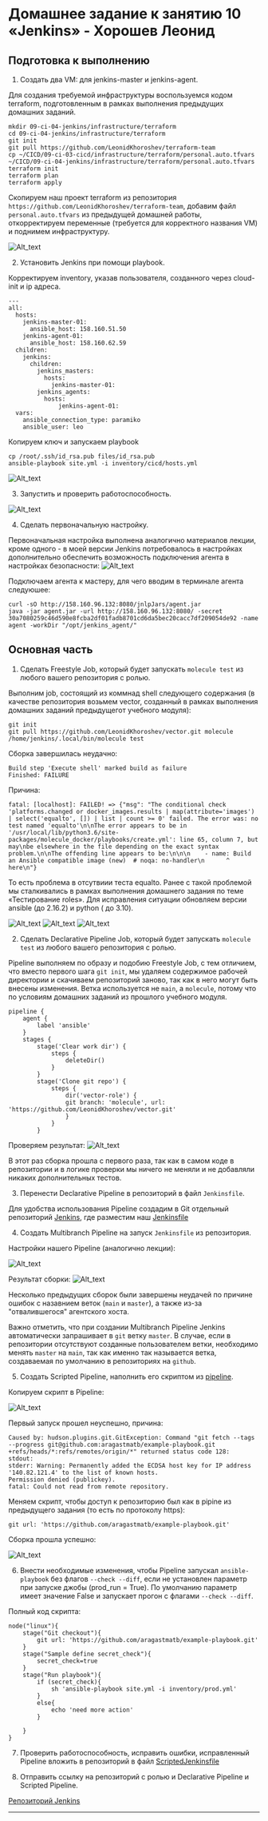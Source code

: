 # Домашнее задание к занятию 10 «Jenkins» - Хорошев Леонид

## Подготовка к выполнению

1. Создать два VM: для jenkins-master и jenkins-agent.

Для создания требуемой инфраструктуры воспользуемся кодом terraform, подготовленным в рамках выполнения предыдущих домашних заданий. 
```
mkdir 09-ci-04-jenkins/infrastructure/terraform
cd 09-ci-04-jenkins/infrastructure/terraform
git init
git pull https://github.com/LeonidKhoroshev/terraform-team
cp ~/CICD/09-ci-03-cicd/infrastructure/terraform/personal.auto.tfvars ~/CICD/09-ci-04-jenkins/infrastructure/terraform/personal.auto.tfvars
terraform init
terraform plan
terraform apply
```
Скопируем наш проект terraform из репозитория `https://github.com/LeonidKhoroshev/terraform-team`, добавим файл `personal.auto.tfvars` из предыдущей домашней работы, откорректируем переменные (требуется для корректного названия VM) и поднимем инфраструктуру.

![Alt_text](https://github.com/LeonidKhoroshev/mnt-homeworks/blob/MNT-video/09-ci-04-jenkins/screenshots/jen1.png)

2. Установить Jenkins при помощи playbook.

Корректируем inventory, указав пользователя, созданного через cloud-init и ip адреса.

```
---
all:
  hosts:
    jenkins-master-01:
      ansible_host: 158.160.51.50
    jenkins-agent-01:
      ansible_host: 158.160.62.59
  children:
    jenkins:
      children:
        jenkins_masters:
          hosts:
            jenkins-master-01:
        jenkins_agents:
          hosts:
              jenkins-agent-01:
  vars:
    ansible_connection_type: paramiko
    ansible_user: leo

```
Копируем ключ и запускаем playbook
```
cp /root/.ssh/id_rsa.pub files/id_rsa.pub
ansible-playbook site.yml -i inventory/cicd/hosts.yml
```

![Alt_text](https://github.com/LeonidKhoroshev/mnt-homeworks/blob/MNT-video/09-ci-04-jenkins/screenshots/jen2.png)

3. Запустить и проверить работоспособность.

![Alt_text](https://github.com/LeonidKhoroshev/mnt-homeworks/blob/MNT-video/09-ci-04-jenkins/screenshots/jen3.png)

4. Сделать первоначальную настройку.

Первоначальная настройка выполнена аналогично материалов лекции, кроме одного - в моей версии Jenkins потребовалось в настройках дополнительно обеспечить возможность подключения агента в настройках безопасности:
![Alt_text](https://github.com/LeonidKhoroshev/mnt-homeworks/blob/MNT-video/09-ci-04-jenkins/screenshots/jen5.png)

Подключаем агента к мастеру, для чего вводим в терминале агента следуюшее:
```
curl -sO http://158.160.96.132:8080/jnlpJars/agent.jar
java -jar agent.jar -url http://158.160.96.132:8080/ -secret 30a7080259c46d590e8fcba2df01fadb8701cd6da5bec20cacc7df209054de92 -name agent -workDir "/opt/jenkins_agent/"
```

## Основная часть

1. Сделать Freestyle Job, который будет запускать `molecule test` из любого вашего репозитория с ролью.

Выполним job, состоящий из коммнад shell следующего содержания (в качестве репозитория возьмем vector, созданный в рамках выполнения домашних заданий предыдущегот учебного модуля):
```
git init
git pull https://github.com/LeonidKhoroshev/vector.git molecule
/home/jenkins/.local/bin/molecule test
```
Сборка завершилась неудачно:
```
Build step 'Execute shell' marked build as failure
Finished: FAILURE
```
Причина:
```
fatal: [localhost]: FAILED! => {"msg": "The conditional check 'platforms.changed or docker_images.results | map(attribute='images') | select('equalto', []) | list | count >= 0' failed. The error was: no test named 'equalto'\n\nThe error appears to be in '/usr/local/lib/python3.6/site-packages/molecule_docker/playbooks/create.yml': line 65, column 7, but may\nbe elsewhere in the file depending on the exact syntax problem.\n\nThe offending line appears to be:\n\n\n    - name: Build an Ansible compatible image (new)  # noqa: no-handler\n      ^ here\n"}
```
То есть проблема в отсутвиии теста equalto. Ранее с такой проблемой мы сталкивались в рамках выполнения домашнего задания по теме «Тестирование roles». Для исправления ситуации обновляем версии ansible (до 2.16.2) и python ( до 3.10).

![Alt_text](https://github.com/LeonidKhoroshev/mnt-homeworks/blob/MNT-video/09-ci-04-jenkins/screenshots/jen6.png)
![Alt_text](https://github.com/LeonidKhoroshev/mnt-homeworks/blob/MNT-video/09-ci-04-jenkins/screenshots/jen7.png)
![Alt_text](https://github.com/LeonidKhoroshev/mnt-homeworks/blob/MNT-video/09-ci-04-jenkins/screenshots/jen8.png)

2. Сделать Declarative Pipeline Job, который будет запускать `molecule test` из любого вашего репозитория с ролью.

Pipeline выполняем по образу и подобию Freestyle Job, c тем отличием, что вместо первого шага `git init`, мы удаляем содержимое рабочей директории и скачиваем репозиторий заново, так как в него могут быть внесены изменения. Ветка используется не `main`, а `molecule`, потому что по условиям домашних заданий из прошлого учебного модуля.
```
pipeline {
    agent {
        label 'ansible'
    }
    stages {
        stage('Clear work dir') {
            steps {
                deleteDir()
            }
        }
        stage('Clone git repo') {
            steps {
                dir('vector-role') {
                git branch: 'molecule', url: 'https://github.com/LeonidKhoroshev/vector.git'
                }
            }
        }
```
Проверяем результат:
![Alt_text](https://github.com/LeonidKhoroshev/mnt-homeworks/blob/MNT-video/09-ci-04-jenkins/screenshots/jen9.png)

В этот раз сборка прошла с первого раза, так как в самом коде в репозитории и в логике проверки мы ничего не меняли и не добавляли никаких дополнительных тестов.

3. Перенести Declarative Pipeline в репозиторий в файл `Jenkinsfile`.

Для удобства использования Pipeline создадим в Git отдельный репозиторий [Jenkins](https://github.com/LeonidKhoroshev/Jenkins), где разместим наш [Jenkinsfile](https://github.com/LeonidKhoroshev/Jenkins/blob/main/Jenkinsfile)

4. Создать Multibranch Pipeline на запуск `Jenkinsfile` из репозитория.

Настройки нашего Pipeline (аналогично лекции):

![Alt_text](https://github.com/LeonidKhoroshev/mnt-homeworks/blob/MNT-video/09-ci-04-jenkins/screenshots/jen10.png)

Результат сборки:
![Alt_text](https://github.com/LeonidKhoroshev/mnt-homeworks/blob/MNT-video/09-ci-04-jenkins/screenshots/jen11.png)

Несколько предыдущих сборок были завершены неудачей по причине ошибок с назавнием веток (`main` и `master`), а также из-за "отвалившегося" агентского хоста.

Важно отметить, что при  создании Multibranch Pipeline Jenkins автоматически запрашивает в `git` ветку `master`. В случае, если в репозитории отсутствуют созданные пользователем ветки, необходимо менять `master` на `main`, так как именно так называется ветка, создаваемая по умолчанию в репозиториях на `github`. 

5. Создать Scripted Pipeline, наполнить его скриптом из [pipeline](./pipeline).

Копируем скрипт в Pipeline:

![Alt_text](https://github.com/LeonidKhoroshev/mnt-homeworks/blob/MNT-video/09-ci-04-jenkins/screenshots/jen12.png)


Первый запуск прошел неуспешно, причина:
```
Caused by: hudson.plugins.git.GitException: Command "git fetch --tags --progress git@github.com:aragastmatb/example-playbook.git +refs/heads/*:refs/remotes/origin/*" returned status code 128:
stdout: 
stderr: Warning: Permanently added the ECDSA host key for IP address '140.82.121.4' to the list of known hosts.
Permission denied (publickey).
fatal: Could not read from remote repository.
```

Меняем скрипт, чтобы доступ к репозиторию был как в pipine из предыдущего задания (то есть по протоколу https):
```
git url: 'https://github.com/aragastmatb/example-playbook.git'
```

Cборка прошла успешно:

![Alt_text](https://github.com/LeonidKhoroshev/mnt-homeworks/blob/MNT-video/09-ci-04-jenkins/screenshots/jen13.png)

6. Внести необходимые изменения, чтобы Pipeline запускал `ansible-playbook` без флагов `--check --diff`, если не установлен параметр при запуске джобы (prod_run = True). По умолчанию параметр имеет значение False и запускает прогон с флагами `--check --diff`.

Полный код скрипта:
```
node("linux"){
    stage("Git checkout"){
        git url: 'https://github.com/aragastmatb/example-playbook.git'
    }
    stage("Sample define secret_check"){
        secret_check=true
    }
    stage("Run playbook"){
        if (secret_check){
            sh 'ansible-playbook site.yml -i inventory/prod.yml'
        }
        else{
            echo 'need more action'
        }
        
    }
}
```

7. Проверить работоспособность, исправить ошибки, исправленный Pipeline вложить в репозиторий в файл [ScriptedJenkinsfile](https://github.com/LeonidKhoroshev/Jenkins/blob/main/ScriptedJenkinsfile)

8. Отправить ссылку на репозиторий с ролью и Declarative Pipeline и Scripted Pipeline.

[Репозиторий Jenkins](https://github.com/LeonidKhoroshev/Jenkins/tree/main)


---
